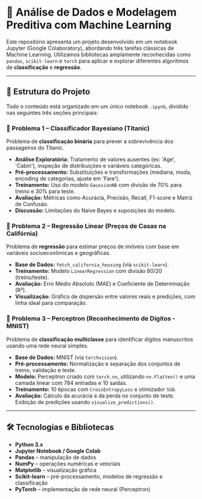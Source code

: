 # 🧠 Análise de Dados e Modelagem Preditiva com Machine Learning

Este repositório apresenta um projeto desenvolvido em um notebook Jupyter (Google Colaboratory), abordando três tarefas clássicas de Machine Learning. Utilizamos bibliotecas amplamente reconhecidas como `pandas`, `scikit-learn` e `torch` para aplicar e explorar diferentes algoritmos de **classificação** e **regressão**.

---

## 📁 Estrutura do Projeto

Todo o conteúdo está organizado em um único notebook `.ipynb`, dividido nas seguintes três seções principais:

### 🔹 Problema 1 – Classificador Bayesiano (Titanic)

Problema de **classificação binária** para prever a sobrevivência dos passageiros do Titanic.

- **Análise Exploratória:** Tratamento de valores ausentes (ex: 'Age', 'Cabin'), inspeção de distribuições e variáveis categóricas.
- **Pré-processamento:** Substituições e transformações (mediana, moda, encoding de categorias, ajuste em 'Fare').
- **Treinamento:** Uso do modelo `GaussianNB` com divisão de 70% para treino e 30% para teste.
- **Avaliação:** Métricas como Acurácia, Precisão, Recall, F1-score e Matriz de Confusão.
- **Discussão:** Limitações do Naive Bayes e suposições do modelo.

### 🔹 Problema 2 – Regressão Linear (Preços de Casas na Califórnia)

Problema de **regressão** para estimar preços de imóveis com base em variáveis socioeconômicas e geográficas.

- **Base de Dados:** `fetch_california_housing` (via `scikit-learn`).
- **Treinamento:** Modelo `LinearRegression` com divisão 80/20 (treino/teste).
- **Avaliação:** Erro Médio Absoluto (MAE) e Coeficiente de Determinação (R²).
- **Visualização:** Gráfico de dispersão entre valores reais e predições, com linha ideal para comparação.

### 🔹 Problema 3 – Perceptron (Reconhecimento de Dígitos - MNIST)

Problema de **classificação multiclasse** para identificar dígitos manuscritos usando uma rede neural simples.

- **Base de Dados:** MNIST (via `torchvision`).
- **Pré-processamento:** Normalização e separação dos conjuntos de treino, validação e teste.
- **Modelo:** Perceptron criado com `torch.nn`, utilizando `nn.Flatten()` e uma camada linear com 784 entradas e 10 saídas.
- **Treinamento:** 10 épocas com `CrossEntropyLoss` e otimizador `SGD`.
- **Avaliação:** Cálculo da acurácia e da perda no conjunto de teste. Exibição de predições usando `visualize_predictions()`.

---

## 🛠️ Tecnologias e Bibliotecas

- **Python 3.x**
- **Jupyter Notebook / Google Colab**
- **Pandas** – manipulação de dados
- **NumPy** – operações numéricas e vetoriais
- **Matplotlib** – visualização gráfica
- **Scikit-learn** – pré-processamento, modelos de regressão e classificação
- **PyTorch** – implementação de rede neural (Perceptron)
